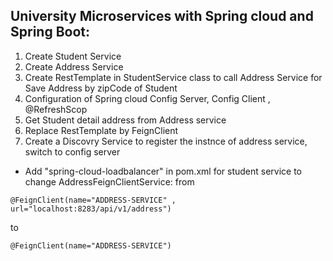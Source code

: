## University Microservices with Spring cloud and Spring Boot: #
1. Create Student Service
2. Create Address Service
3. Create RestTemplate in StudentService class to call Address Service for Save Address by zipCode of Student
4. Configuration of Spring cloud Config Server, Config Client , @RefreshScop
5. Get Student detail address from Address service
6. Replace RestTemplate by FeignClient
7. Create a Discovry Service to register the instnce of address service, switch to config server
* Add "spring-cloud-loadbalancer" in pom.xml for student service to change AddressFeignClientService:
from
```
@FeignClient(name="ADDRESS-SERVICE" , url="localhost:8283/api/v1/address")
```
to 
```
@FeignClient(name="ADDRESS-SERVICE")
```



